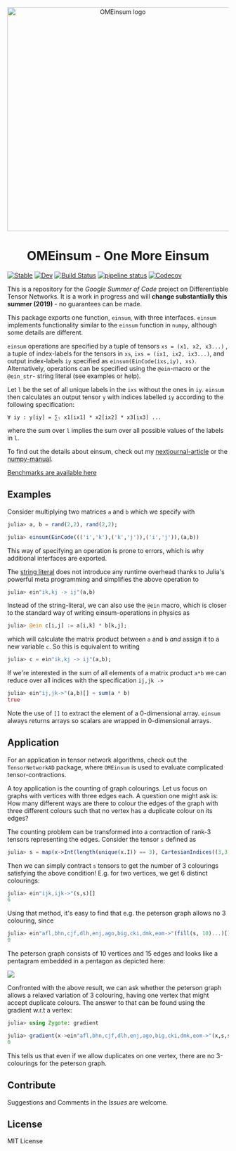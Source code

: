 <!-- # OMEinsum -->
<div align="center"> <img
src="ome-logo.png"
alt="OMEinsum logo" width="510"></img>
<h1>OMEinsum - One More Einsum</h1>
</div>

[![Stable](https://img.shields.io/badge/docs-stable-blue.svg)](https://under-Peter.github.io/OMEinsum.jl/stable)
[![Dev](https://img.shields.io/badge/docs-dev-blue.svg)](https://under-Peter.github.io/OMEinsum.jl/dev)
[![Build Status](https://travis-ci.com/under-Peter/OMEinsum.jl.svg?branch=master)](https://travis-ci.com/under-Peter/OMEinsum.jl)
[![pipeline status](https://gitlab.com/JuliaGPU/OMEinsum-jl/badges/master/pipeline.svg)](https://gitlab.com/user/JuliaGPU/OMEinsum-jl/master)
[![Codecov](https://codecov.io/gh/under-Peter/OMEinsum.jl/branch/master/graph/badge.svg)](https://codecov.io/gh/under-Peter/OMEinsum.jl)

This is a repository for the _Google Summer of Code_ project on Differentiable Tensor Networks.
It is a work in progress and will **change substantially this summer (2019)** - no guarantees can be made.

This package exports one function, `einsum`, with three interfaces.
`einsum` implements functionality similar to the `einsum` function in `numpy`,
although some details are different.

`einsum` operations are specified by a tuple of tensors `xs = (x1, x2, x3...)`
, a tuple of index-labels for the tensors in `xs`, `ixs = (ix1, ix2, ix3...)`,
and output index-labels `iy` specified as `einsum(EinCode(ixs,iy), xs)`.
Alternatively, operations can be specified using the `@ein`-macro or
the `@ein_str`- string literal (see examples or help).

Let `l` be the set of all unique labels in the `ixs` without the ones in `iy`.
`einsum` then calculates an output tensor `y` with indices labelled `iy` according
to the following specification:
```
∀ iy : y[iy] = ∑ₗ x1[ix1] * x2[ix2] * x3[ix3] ...
```
where the sum over `l` implies the sum over all possible values of the labels in `l`.

To find out the details about einsum, check out my [nextjournal-article](https://nextjournal.com/under-Peter/julia-summer-of-einsum) or the [numpy-manual](https://docs.scipy.org/doc/numpy/reference/generated/numpy.einsum.html).


[Benchmarks are available here](https://github.com/under-Peter/OMEinsum-Benchmarks)

## Examples
Consider multiplying two matrices `a` and `b` which we specify with
```julia
julia> a, b = rand(2,2), rand(2,2);

julia> einsum(EinCode((('i','k'),('k','j')),('i','j')),(a,b))
```

This way of specifying an operation is prone to errors,
which is why additional interfaces are exported.

The [string literal](https://docs.julialang.org/en/latest/manual/metaprogramming/#Non-Standard-String-Literals-1) does not introduce any runtime overhead thanks to Julia's powerful meta programming and simplifies the above operation to
```julia
julia> ein"ik,kj -> ij"(a,b)
```

Instead of the string-literal, we can also use the `@ein` macro,
which is closer to the standard way of writing einsum-operations in physics
as
```julia
julia> @ein c[i,j] := a[i,k] * b[k,j];
```
which will calculate the matrix product between `a` and `b` _and_ assign
it to a new variable `c`.
So this is equivalent to writing
```julia
julia> c = ein"ik,kj -> ij"(a,b);
```


If we're interested in the sum of all elements of a matrix product `a*b`
we can reduce over all indices with the specification `ij,jk -> `
```julia
julia> ein"ij,jk->"(a,b)[] ≈ sum(a * b)
true
```

Note the use of `[]` to extract the element of a 0-dimensional array.
`einsum` always returns arrays so scalars are wrapped in 0-dimensional arrays.

## Application

For an application in tensor network algorithms, check out the `TensorNetworkAD`
package, where `OMEinsum` is used to evaluate complicated tensor-contractions.

A toy application is the counting of graph colourings.
 Let us focus on graphs
with vertices with three edges each. A question one might ask is:
How many different ways are there to colour the edges of the graph with
three different colours such that no vertex has a duplicate colour on its edges?

The counting problem can be transformed into a contraction of rank-3 tensors
representing the edges. Consider the tensor `s` defined as
```julia
julia> s = map(x->Int(length(unique(x.I)) == 3), CartesianIndices((3,3,3)))
```

Then we can simply contract `s` tensors to get the number of 3 colourings satisfying the above condition!
E.g. for two vertices, we get 6 distinct colourings:
```julia
julia> ein"ijk,ijk->"(s,s)[]
6
```

Using that method, it's easy to find that e.g. the peterson graph allows no 3 colouring, since
```julia
julia> ein"afl,bhn,cjf,dlh,enj,ago,big,cki,dmk,eom->"(fill(s, 10)...)[]
0
```

The peterson graph consists of 10 vertices and 15 edges and looks like a pentagram
embedded in a pentagon as depicted here:

![](https://upload.wikimedia.org/wikipedia/commons/thumb/f/f5/Petersen_graph.svg/252px-Petersen_graph.svg.png)

Confronted with the above result, we can ask whether the peterson graph allows a relaxed variation of 3 colouring, having one vertex that might accept duplicate colours. The answer to that can be found using the gradient w.r.t a vertex:
```julia
julia> using Zygote: gradient

julia> gradient(x->ein"afl,bhn,cjf,dlh,enj,ago,big,cki,dmk,eom->"(x,s,s,s,s,s,s,s,s,s)[], s)[1] |> sum
0
```
This tells us that even if we allow duplicates on one vertex, there are no 3-colourings for the peterson graph.

## Contribute

Suggestions and Comments in the _Issues_ are welcome.

## License
MIT License

